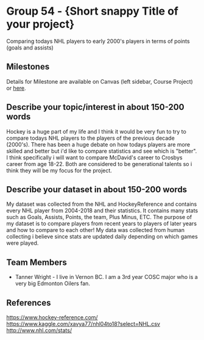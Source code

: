 # Group 54 - {Short snappy Title of your project}

Comparing todays NHL players to early 2000's players in terms of points (goals and assists)

## Milestones

Details for Milestone are available on Canvas (left sidebar, Course Project) or [here](https://firas.moosvi.com/courses/data301/project/milestone01.html).

## Describe your topic/interest in about 150-200 words
Hockey is a huge part of my life and I think it would be very fun to try to compare todays NHL players to the players of the previous decade (2000's). There has been a huge debate on how todays players are more skilled and better but i'd like to compare statistics and see which is "better". I think specifically i will want to compare McDavid's career to Crosbys career from age 18-22. Both are considered to be generational talents so i think they will be my focus for the project.

## Describe your dataset in about 150-200 words
My dataset was collected from the NHL and HockeyReference and contains every NHL player from 2004-2018 and their statistics. It contains many stats such as Goals, Assists, Points, the team, Plus Minus, ETC. The purpose of my dataset is to compare players from recent years to players of later years and how to compare to each other! My data was collected from human collecting i believe since stats are updated daily depending on which games were played.


## Team Members

- Tanner Wright - I live in Vernon BC. I am a 3rd year COSC major who is a very big Edmonton Oilers fan.
## References

https://www.hockey-reference.com/
https://www.kaggle.com/xavya77/nhl04to18?select=NHL.csv
http://www.nhl.com/stats/
